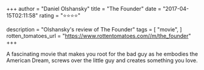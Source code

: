 +++
author = "Daniel Olshansky"
title = "The Founder"
date = "2017-04-15T02:11:58"
rating = "⭐⭐⭐⭐"

description = "Olshansky's review of The Founder"
tags = [
    "movie",
]
rotten_tomatoes_url = "https://www.rottentomatoes.com//m/the_founder"
+++

A fascinating movie that makes you root for the bad guy as he embodies the American Dream, screws over the little guy and creates something you love.
